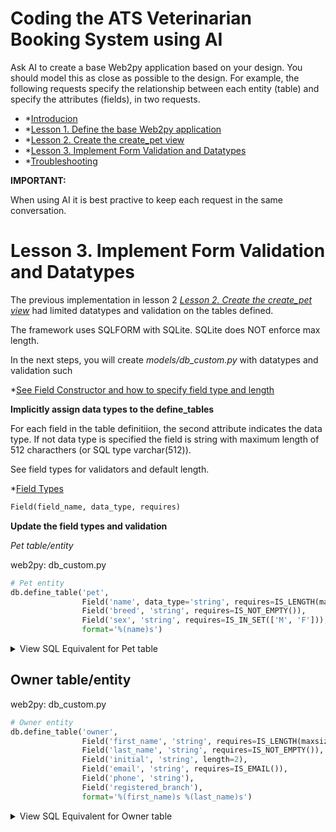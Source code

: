 # Coding the ATS Veterinarian Booking System using AI

Ask AI to create a base Web2py application based on your design. You should model this as close as possible to the design. For example, the following requests specify the relationship between each entity (table) and specify the attributes (fields), in two requests.

- *[Introducion](README.md)
- *[Lesson 1. Define the base Web2py application](LESSON_1.md)
- *[Lesson 2. Create the create_pet view](LESSON_2.md)
- *[Lesson 3. Implement Form Validation and Datatypes](LESSON_3.md)
- *[Troubleshooting](TROUBLESHOOTING.md)

**IMPORTANT:**

When using AI it is best practive to keep each request in the same conversation.

# Lesson 3. Implement Form Validation and Datatypes #

The previous implementation in lesson 2 *[Lesson 2. Create the create_pet view](LESSON_2.md)* had limited datatypes and validation on the tables defined. 

The framework uses SQLFORM with SQLite. SQLite does NOT enforce max length. 

In the next steps, you will create  *models/db_custom.py* with datatypes and validation such 

*[See Field Constructor and how to specify field type and length](http://www.web2py.com/books/default/chapter/29/06/the-database-abstraction-layer#define_table-signature)


**Implicitly assign data types to the define_tables**

For each field in the table definitiion, the second attribute indicates the data type. If not data type is specified the field is string with maximum length of 512 characthers (or SQL type varchar(512)).

See field types for validators and default length.

*[Field Types](http://www.web2py.com/books/default/chapter/29/06/the-database-abstraction-layer#Field-types)

```python
Field(field_name, data_type, requires)
```

**Update the field types and validation**

*Pet table/entity*

web2py: db_custom.py
```python
# Pet entity
db.define_table('pet',
                Field('name', data_type='string', requires=IS_LENGTH(maxsize=35, minsize=1)),
                Field('breed', 'string', requires=IS_NOT_EMPTY()),
                Field('sex', 'string', requires=IS_IN_SET(['M', 'F'])),
                format='%(name)s')
```
<details>
    <summary>View SQL Equivalent for Pet table</summary>

| --- | ------ | ------ | ------ |
| Field | Data Type Web2py/SQL | Validation | Is Required |
| --- | ------ | ------ | ------ | 
| name | varchar | maximum=35 | Yes |
| breed | varchar | maximum=512 (default) | Yes |
| sex | char | maximum=1 | Yes |
| --- | ------ | ------ | ------ |

```sql
CREATE TABLE pet (
    name varchar(35) not null,
    breed varchar(512) not null,
    sex char(1) not null
)
```

</details>

## Owner table/entity ##

web2py: db_custom.py
```python
# Owner entity
db.define_table('owner',
                Field('first_name', 'string', requires=IS_LENGTH(maxsize=20, minsize=1)),
                Field('last_name', 'string', requires=IS_NOT_EMPTY()),
                Field('initial', 'string', length=2),
                Field('email', 'string', requires=IS_EMAIL()),
                Field('phone', 'string'),
                Field('registered_branch'),
                format='%(first_name)s %(last_name)s')
```

<details>
    <summary>View SQL Equivalent for Owner table</summary>
    

| --- | ------ | ------ | ------ |
| Field | Data Type | Validation | Is Required |
| --- | ------ | ------ | ------ | 
| first_name | string/varchar | maximum_length=20 | Yes |
| last_name | string/varchar | not null, maximum_length=20 |Yes |
| initial | string/char | not null, maximum_length=2 | Yes |
| email | string/varchar | maximum_length=256 | No |
| phone | string/varchar | maximum_length=15 | No |
| registered_branch | string/varchar | maximum_length=15 | Yes |
| --- | ------ | ------ |

```sql
CREATE TABLE owner (
    first_name varchar(35) not null,
    last_name varchar(35) not null,
    initial char(2) not null,
    email varchar(256),
    phone varchar(15),
    registered_branch varchar(15) not null
)
```

</detials>

## Appointment table/entity ##

web2py: db_custom.py
```python
# Appointment entity
db.define_table('appointment',
                Field('pet_id', 'reference pet'),
                Field('date', 'date', default=datetime.now().date(), requires=IS_DATE()),
                Field('time', 'time', default=datetime.now().time(), requires=IS_TIME()),
                Field('registered_branch'),
                format='%(date)s')
```

<details>
    <summary>View SQL Equivalent for Appointment table</summary>

| --- | ------ | ------ | ------ |
| Field | Data Type | Validation | Is Required |
| --- | ------ | ------ | ------ | 
| pet_id | int | reference pet | Yes |
| datetime | datetime | Is DateTime | Yes |
| registered_branch | string/varchar | maximum_length=15 | Yes |
| --- | ------ | ------ |

```sql
CREATE TABLE appointment (
    Field('pet_id', 'reference pet'),
    Field('date', 'date', default=datetime.now().date(), requires=IS_DATE()),
    Field('time', 'time', default=datetime.now().time(), requires=IS_TIME()),
    Field('registered_branch'),
)
```

</details>

## Vet table/entity ##

web2py: db_custom.py
```python
# Vet entity
db.define_table('vet',
                Field('first_name', requires=IS_NOT_EMPTY()),
                Field('last_name', requires=IS_NOT_EMPTY()),
                Field('grade', 'string', requires=IS_LENGTH(maxvalue=15)),
                Field('extension', 'string', requires=IS_LENGTH(minvalue=4,maxvalue=4)),
                Field('branch', 'string', requires=IS_LENGTH(minvalue=1,maxvalue=15)),
                format='%(first_name)s %(last_name)s')
```

<details>
    <summary>View SQL Equivalent for Appointment table</summary>

| --- | ------ | ------ | ------ |
| Field | Data Type | Validation | Is Required |
| --- | ------ | ------ | ------ | 
| first_name | string/varchar | maximum_length=20 | Yes |
| last_name | string/varchar | not null, maximum_length=20 |Yes |
| grade | string/char | maximum_length=15 | No |
| email | string/varchar | maximum_length=256 | No |
| phone | string/char | maximum_length=4 | Yes |
| registered_branch | string/varchar | maximum_length=15 | Yes |
| --- | ------ | ------ |

```sql
CREATE TABLE vet (
    first_name varchar(35) not null,
    last_name varchar(35) not null,
    grade varchar(15),
    phone char(4) not null,
    registered_branch varchar(15) not null
)
```
</details>

## Treatment table/entity ##

web2py: db_custom.py
```python
# Treatment entity
db.define_table('treatment',
                Field('appointment_id', 'reference appointment'),
                Field('vet_id', 'reference vet'),
                Field('description', 'text'),
                format='%(description)s')
```

<details>
    <summary>View SQL Equivalent for Appointment table</summary>

| --- | ------ | ------ | ------ |
| Field | Data Type | Validation | Is Required |
| --- | ------ | ------ | ------ | 
| appointment_id | integer/int | reference appointment | Yes |
| vet_id | integer/int | reference vet | Yes |
| description | text | maximum_length=4098 | Yes |
| --- | ------ | ------ |

SQL Equivalant
```sql
CREATE TABLE treatment (
    appointment_id int not null reference appointment,
    vet_id int not null reference vet,
    description text not null,
)
```

</details>

## Skill table/entity ##

web2py: db_custom.py
```python
# Skill entity
db.define_table('skill',
                Field('vet_id', 'reference vet'),
                Field('name', requires=IS_NOT_EMPTY()),
                format='%(name)s')
```

<details>
    <summary>View SQL Equivalent for Appointment table</summary>

| --- | ------ | ------ | ------ |
| Field | Data Type | Validation | Is Required |
| --- | ------ | ------ | ------ | 
| vet_id | integer/int | reference vet | Yes |
| name | string/varchar | maximum_length=4098 | Yes |
| --- | ------ | ------ |

```sql
CREATE TABLE skill (
    vet_id int not null reference vet,
    name varchar(256) not null,
)
```
</details>

## Treatment Cost table/entity ##

web2py: db_custom.py
```python
# Treatment Cost entity
db.define_table('treatment_cost',
                Field('description', 'text', requires=IS_NOT_EMPTY()),
                Field('cost', 'decimal(10,2)', default=Decimal('0.00')),
                format='%(description)s')
```

<details>
    <summary>View SQL Equivalent for Appointment table</summary>

| --- | ------ | ------ | ------ |
| Field | Data Type | Validation | Is Required |
| --- | ------ | ------ | ------ | 
| description | string/varchar | maximum_length=20 | Yes |
| cost | decimal(10,2) | maximum_length=20 |Yes |
| --- | ------ | ------ |

SQL Equivalant
```sql
CREATE TABLE treatment_cost (
    description text not null,
    cost decimal(10,2) not null default 0.00
)
```

</details>

# NEXT STEPS #

Now you have defined the tables/entities you can now create the views for create_* and edit_*

*[Lesson 5. Create views for Each Entity](LESSON_5.md)

**DISCLAIMER**

Writing code requires careful consideration of various factors, such as specific requirements, best practices, and potential risks. Therefore, it is crucial to thoroughly review and test any code generated by this AI model before implementing it in a production environment. The user assumes all responsibility and liability for the usage and consequences of any code written or derived from this AI model. The AI model's responses should be used with caution and verified by human experts to ensure accuracy and suitability for the intended purpose. OpenAI, the developers of this AI model, cannot be held liable for any damages or losses resulting from the use of the generated code.

**This guide uses markdown.**

*[Markdown Guide](https://www.markdownguide.org/basic-syntax/)